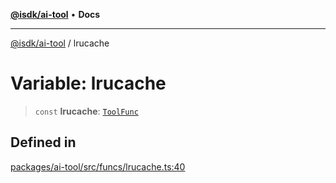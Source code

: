 [**@isdk/ai-tool**](../README.md) • **Docs**

***

[@isdk/ai-tool](../globals.md) / lrucache

# Variable: lrucache

> `const` **lrucache**: [`ToolFunc`](../classes/ToolFunc.md)

## Defined in

[packages/ai-tool/src/funcs/lrucache.ts:40](https://github.com/isdk/ai-tool.js/blob/37ada542a786fbbc770f2d61beb564f6e603941d/src/funcs/lrucache.ts#L40)
